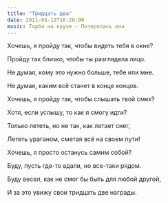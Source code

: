```yaml
---
title: "Тридцать два"
date: 2011-05-12T16:26:00
music: Торба на круче - Потерялась она
---
```


Хочешь, я пройду так, чтобы видеть тебя в окне?

Пройду так близко, чтобы ты разглядела лицо.

Не думая, кому это нужно больше, тебе или мне.

Не думая, каким всё станет в конце концов.



Хочешь, я пройду так, чтобы слышать твой смех?

Хотя, если услышу, то как я смогу идти?

Только лететь, но не так, как летает снег,

Лететь ураганом, сметая всё на своем пути!



Хочешь, я просто останусь самим собой?

Буду, пусть где-то вдали, но все-таки рядом.

Буду весел, как не смог бы быть для любой другой,

И за это увижу свои тридцать две награды.
